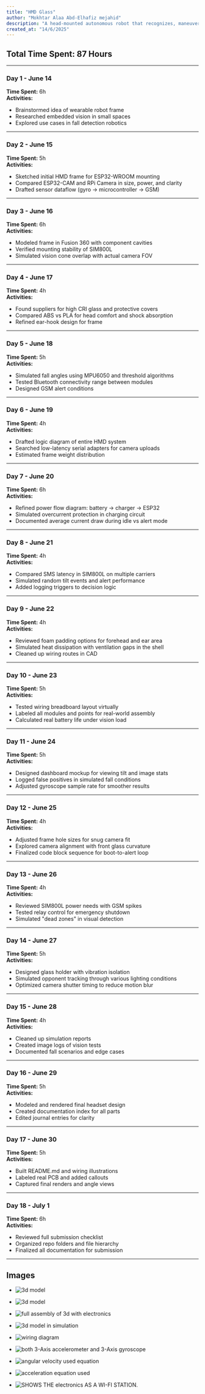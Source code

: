 ```yaml
---
title: "HMD Glass"
author: "Mokhtar Alaa Abd-Elhafiz mejahid"
description: "A head-mounted autonomous robot that recognizes, maneuvers, and alerts via camera and sensors"
created_at: "14/6/2025"
---
```


## Total Time Spent: 87 Hours

---

###  Day 1 - June 14  
**Time Spent:** 6h  
**Activities:**  
- Brainstormed idea of wearable robot frame  
- Researched embedded vision in small spaces  
- Explored use cases in fall detection robotics  

---

###  Day 2 - June 15  
**Time Spent:** 5h  
**Activities:**  
- Sketched initial HMD frame for ESP32-WROOM mounting  
- Compared ESP32-CAM and RPi Camera in size, power, and clarity  
- Drafted sensor dataflow (gyro → microcontroller → GSM)  

---

###  Day 3 - June 16  
**Time Spent:** 6h  
**Activities:**  
- Modeled frame in Fusion 360 with component cavities  
- Verified mounting stability of SIM800L  
- Simulated vision cone overlap with actual camera FOV  

---

###  Day 4 - June 17  
**Time Spent:** 4h  
**Activities:**  
- Found suppliers for high CRI glass and protective covers  
- Compared ABS vs PLA for head comfort and shock absorption  
- Refined ear-hook design for frame  

---

###  Day 5 - June 18  
**Time Spent:** 5h  
**Activities:**  
- Simulated fall angles using MPU6050 and threshold algorithms  
- Tested Bluetooth connectivity range between modules  
- Designed GSM alert conditions  

---

###  Day 6 - June 19  
**Time Spent:** 4h  
**Activities:**  
- Drafted logic diagram of entire HMD system  
- Searched low-latency serial adapters for camera uploads  
- Estimated frame weight distribution  

---

###  Day 7 - June 20  
**Time Spent:** 6h  
**Activities:**  
- Refined power flow diagram: battery → charger → ESP32  
- Simulated overcurrent protection in charging circuit  
- Documented average current draw during idle vs alert mode  

---

###  Day 8 - June 21  
**Time Spent:** 4h  
**Activities:**  
- Compared SMS latency in SIM800L on multiple carriers  
- Simulated random tilt events and alert performance  
- Added logging triggers to decision logic  

---

###  Day 9 - June 22  
**Time Spent:** 4h  
**Activities:**  
- Reviewed foam padding options for forehead and ear area  
- Simulated heat dissipation with ventilation gaps in the shell  
- Cleaned up wiring routes in CAD  

---

###  Day 10 - June 23  
**Time Spent:** 5h  
**Activities:**  
- Tested wiring breadboard layout virtually  
- Labeled all modules and points for real-world assembly  
- Calculated real battery life under vision load  

---

###  Day 11 - June 24  
**Time Spent:** 5h  
**Activities:**  
- Designed dashboard mockup for viewing tilt and image stats  
- Logged false positives in simulated fall conditions  
- Adjusted gyroscope sample rate for smoother results  

---

###  Day 12 - June 25  
**Time Spent:** 4h  
**Activities:**  
- Adjusted frame hole sizes for snug camera fit  
- Explored camera alignment with front glass curvature  
- Finalized code block sequence for boot-to-alert loop  

---

###  Day 13 - June 26  
**Time Spent:** 4h  
**Activities:**  
- Reviewed SIM800L power needs with GSM spikes  
- Tested relay control for emergency shutdown  
- Simulated "dead zones" in visual detection  

---

###  Day 14 - June 27  
**Time Spent:** 5h  
**Activities:**  
- Designed glass holder with vibration isolation  
- Simulated opponent tracking through various lighting conditions  
- Optimized camera shutter timing to reduce motion blur  

---

###  Day 15 - June 28  
**Time Spent:** 4h  
**Activities:**  
- Cleaned up simulation reports  
- Created image logs of vision tests  
- Documented fall scenarios and edge cases  

---

### Day 16 - June 29  
**Time Spent:** 5h  
**Activities:**  
- Modeled and rendered final headset design  
- Created documentation index for all parts  
- Edited journal entries for clarity  

---

###  Day 17 - June 30  
**Time Spent:** 5h  
**Activities:**  
- Built README.md and wiring illustrations  
- Labeled real PCB and added callouts  
- Captured final renders and angle views  

---

###  Day 18 - July 1  
**Time Spent:** 6h  
**Activities:**  
- Reviewed full submission checklist  
- Organized repo folders and file hierarchy  
- Finalized all documentation for submission  

---
## Images
- ![3d model](assets/pp.jpg)   
- ![3d model](assets/piii.jpg)
- ![full assembly of 3d with electronics](assets/picc.png)
- ![3d model in simulation](assets/boo.jpg)
- ![wiring diagram](assets/image.png)
- ![both 3-Axis accelerometer and 3-Axis gyroscope](assets/image-1.png)
- ![angular velocity used equation](assets/image-2.png)
- ![acceleration equation used](assets/image-3.png)

- ![SHOWS THE electronics AS A WI-FI STATION.](assets/image-4.png)

